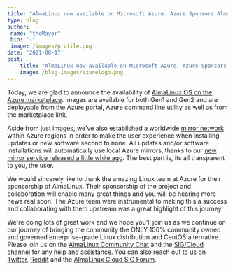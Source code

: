 ```yaml
---
title: "AlmaLinux now available on Microsoft Azure. Azure Sponsors AlmaLinux!"
type: blog
author: 
 name: "theMayor"
 bio: "-"
 image: /images/profile.png
date: '2021-08-17'
post:
    title: "AlmaLinux now available on Microsoft Azure. Azure Sponsors AlmaLinux!"
    image: /blog-images/azurelogo.png
---
```


Today, we are glad to announce the availability of [AlmaLinux OS on the Azure marketplace](https://azuremarketplace.microsoft.com/en-us/marketplace/apps/almalinux.almalinux?tab=Overview). Images are available for both Gen1 and Gen2 and are deployable from the Azure portal, Azure command line utility as well as from the marketplace link.

Aside from just images, we've also established a worldwide [mirror network](https://mirrors.almalinux.org/) within Azure regions in order to make the user experience when installing updates or new software second to none. All updates and/or software installations will automatically use local Azure mirrors, thanks to our [new mirror service released a little while ago](https://almalinux.org/blog/the-new-and-improved-almalinux-mirror-service/). The best part is, its all transparent to you, the user.

We would sincerely like to thank the amazing Linux team at Azure for their sponsorship of AlmaLinux. Their sponsorship of the project and collaboration will enable many great things and you will be hearing more news real soon. The Azure team were instrumental to making this a success and collaborating with them upstream was a great highlight of this journey.

We're doing lots of great work and we hope you'll join us as we continue on our journey of bringing the community the ONLY 100% community owned and governed enterprise-grade Linux distribution and CentOS alternative. Please join us on the [AlmaLinux Community Chat](https://chat.almalinux.org/) and the [SIG/Cloud](https://chat.almalinux.org/almalinux/channels/sigcloud) channel for any help and assistance. You can also reach out to us on [Twitter](https://twitter.com/almalinux), [Reddit](https://reddit.com/r/AlmaLinux) and the [AlmaLinux Cloud SIG Forum](https://almalinux.discourse.group/c/sigs/cloud-sig/10).